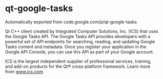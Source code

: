 # qt-google-tasks
Automatically exported from code.google.com/p/qt-google-tasks

Qt C++ client created by Integrated Computer Solutions, Inc. (ICS) that uses the Google Tasks API. The Google Tasks API provides developers with a powerful set of API endpoints for searching, reading, and updating Google Tasks content and metadata. Once you register your application in the Google API Console, you can use this API as part of your Google account.

ICS is the largest independent supplier of professional services, training, and add-on products for the Qt® cross-platform framework. Learn more from www.ics.com. 
